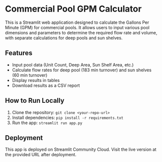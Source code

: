 # Commercial Pool GPM Calculator

This is a Streamlit web application designed to calculate the Gallons Per Minute (GPM) for commercial pools. It allows users to input various pool dimensions and parameters to determine the required flow rate and volume, with separate calculations for deep pools and sun shelves.

## Features
- Input pool data (Unit Count, Deep Area, Sun Shelf Area, etc.)
- Calculate flow rates for deep pool (183 min turnover) and sun shelves (60 min turnover)
- Display results in tables
- Download results as a CSV report

## How to Run Locally
1. Clone the repository: `git clone <your-repo-url>`
2. Install dependencies: `pip install -r requirements.txt`
3. Run the app: `streamlit run app.py`

## Deployment
This app is deployed on Streamlit Community Cloud. Visit the live version at the provided URL after deployment.
